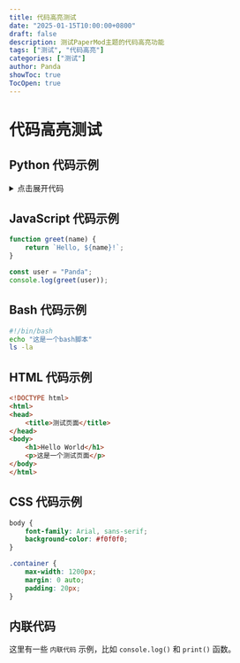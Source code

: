 ```yaml
---
title: 代码高亮测试
date: "2025-01-15T10:00:00+0800"
draft: false
description: 测试PaperMod主题的代码高亮功能
tags: ["测试", "代码高亮"]
categories: ["测试"]
author: Panda
showToc: true
TocOpen: true
---
```


# 代码高亮测试

## Python 代码示例
<details>

<summary>点击展开代码</summary>

```python
def hello_world():
    print("Hello, World!")
    
# 这是一个注释
for i in range(10):
    print(f"数字: {i}")
```
</details>

## JavaScript 代码示例

```javascript
function greet(name) {
    return `Hello, ${name}!`;
}

const user = "Panda";
console.log(greet(user));
```

## Bash 代码示例

```bash
#!/bin/bash
echo "这是一个bash脚本"
ls -la
```

## HTML 代码示例

```html
<!DOCTYPE html>
<html>
<head>
    <title>测试页面</title>
</head>
<body>
    <h1>Hello World</h1>
    <p>这是一个测试页面</p>
</body>
</html>
```

## CSS 代码示例

```css
body {
    font-family: Arial, sans-serif;
    background-color: #f0f0f0;
}

.container {
    max-width: 1200px;
    margin: 0 auto;
    padding: 20px;
}
```

## 内联代码

这里有一些 `内联代码` 示例，比如 `console.log()` 和 `print()` 函数。 